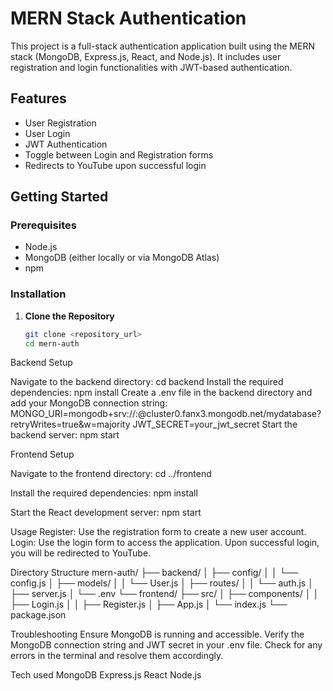 # MERN Stack Authentication

This project is a full-stack authentication application built using the MERN stack (MongoDB, Express.js, React, and Node.js). It includes user registration and login functionalities with JWT-based authentication.

## Features

- User Registration
- User Login
- JWT Authentication
- Toggle between Login and Registration forms
- Redirects to YouTube upon successful login

## Getting Started

### Prerequisites

- Node.js
- MongoDB (either locally or via MongoDB Atlas)
- npm

### Installation

1. **Clone the Repository**

   ```bash
   git clone <repository_url>
   cd mern-auth
Backend Setup

Navigate to the backend directory:
cd backend
Install the required dependencies:
npm install
Create a .env file in the backend directory and add your MongoDB connection string:
MONGO_URI=mongodb+srv://<username>:<password>@cluster0.fanx3.mongodb.net/mydatabase?retryWrites=true&w=majority
JWT_SECRET=your_jwt_secret
Start the backend server:
npm start


Frontend Setup

Navigate to the frontend directory:
cd ../frontend

Install the required dependencies:
npm install

Start the React development server:
npm start

Usage
Register: Use the registration form to create a new user account.
Login: Use the login form to access the application. Upon successful login, you will be redirected to YouTube.

Directory Structure
mern-auth/
├── backend/
│   ├── config/
│   │   └── config.js
│   ├── models/
│   │   └── User.js
│   ├── routes/
│   │   └── auth.js
│   ├── server.js
│   └── .env
└── frontend/
    ├── src/
    │   ├── components/
    │   │   ├── Login.js
    │   │   ├── Register.js
    │   ├── App.js
    │   └── index.js
    └── package.json

Troubleshooting
Ensure MongoDB is running and accessible.
Verify the MongoDB connection string and JWT secret in your .env file.
Check for any errors in the terminal and resolve them accordingly.

Tech used
MongoDB
Express.js
React
Node.js

